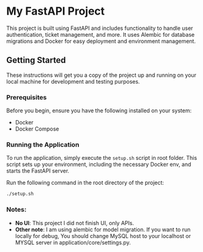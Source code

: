 # My FastAPI Project

This project is built using FastAPI and includes functionality to handle user authentication, ticket management, and more. It uses Alembic for database migrations and Docker for easy deployment and environment management.

## Getting Started

These instructions will get you a copy of the project up and running on your local machine for development and testing purposes.

### Prerequisites

Before you begin, ensure you have the following installed on your system:

- Docker
- Docker Compose

### Running the Application

To run the application, simply execute the `setup.sh` script in root folder. This script sets up your environment, including the necessary Docker env, and starts the FastAPI server.

Run the following command in the root directory of the project:

```bash
./setup.sh
```

### Notes:

- **No UI**: This project I did not finish UI, only APIs.
- **Other note**: I am using alembic for model migration. If you want to run locally for debug, You should change MySQL host to your localhost or MYSQL server in application/core/settings.py.
